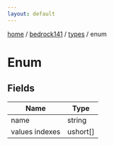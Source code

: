 ```yaml
---
layout: default
---
```


[home](/)  /  [bedrock141](/protocol/bedrock141)  /  [types](/protocol/bedrock141/types)  /  enum

# Enum

## Fields

Name | Type
---|---
name | string
values indexes | ushort[]
